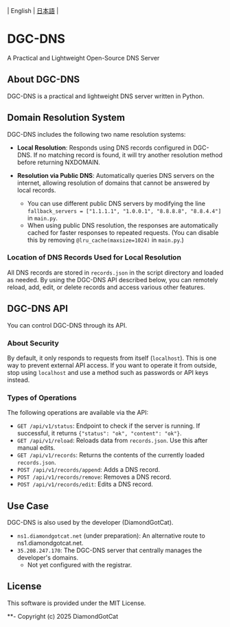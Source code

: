 | English | [日本語](README.ja.md) |

# DGC-DNS
A Practical and Lightweight Open-Source DNS Server

## About DGC-DNS
DGC-DNS is a practical and lightweight DNS server written in Python.

## Domain Resolution System
DGC-DNS includes the following two name resolution systems:

- **Local Resolution**: Responds using DNS records configured in DGC-DNS. If no matching record is found, it will try another resolution method before returning NXDOMAIN.
- **Resolution via Public DNS**: Automatically queries DNS servers on the internet, allowing resolution of domains that cannot be answered by local records.

  - You can use different public DNS servers by modifying the line `fallback_servers = ["1.1.1.1", "1.0.0.1", "8.8.8.8", "8.8.4.4"]` in `main.py`.
  - When using public DNS resolution, the responses are automatically cached for faster responses to repeated requests. (You can disable this by removing `@lru_cache(maxsize=1024)` in `main.py`.)

### Location of DNS Records Used for Local Resolution
All DNS records are stored in `records.json` in the script directory and loaded as needed.
By using the DGC-DNS API described below, you can remotely reload, add, edit, or delete records and access various other features.

## DGC-DNS API
You can control DGC-DNS through its API.

### About Security
By default, it only responds to requests from itself (`localhost`).
This is one way to prevent external API access.
If you want to operate it from outside, stop using `localhost` and use a method such as passwords or API keys instead.

### Types of Operations
The following operations are available via the API:

- `GET /api/v1/status`: Endpoint to check if the server is running. If successful, it returns `{"status": "ok", "content": "ok"}`.
- `GET /api/v1/reload`: Reloads data from `records.json`. Use this after manual edits.
- `GET /api/v1/records`: Returns the contents of the currently loaded `records.json`.
- `POST /api/v1/records/append`: Adds a DNS record.
- `POST /api/v1/records/remove`: Removes a DNS record.
- `POST /api/v1/records/edit`: Edits a DNS record.

## Use Case
DGC-DNS is also used by the developer (DiamondGotCat).
- `ns1.diamondgotcat.net` (under preparation): An alternative route to ns1.diamondgotcat.net.
- `35.208.247.170`: The DGC-DNS server that centrally manages the developer's domains.
  - Not yet configured with the registrar.

## License
This software is provided under the MIT License.

**-
Copyright (c) 2025 DiamondGotCat

